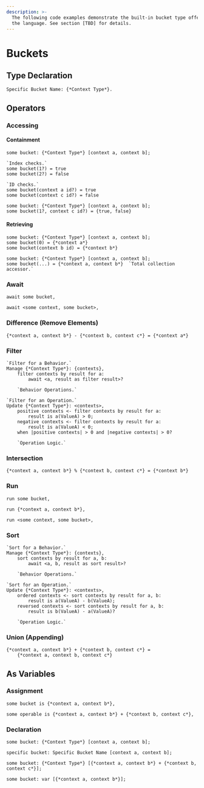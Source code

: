 ```yaml
---
description: >-
  The following code examples demonstrate the built-in bucket type offered by
  the language. See section [TBD] for details.
---
```


# Buckets

## Type Declaration

```
Specific Bucket Name: {*Context Type*}.
```

## Operators

### Accessing

#### Containment

```
some bucket: {*Context Type*} [context a, context b];

`Index checks.`
some bucket(1?) = true
some bucket(2?) = false

`ID checks.`
some bucket(context a id?) = true
some bucket(context c id?) = false
```

```
some bucket: {*Context Type*} [context a, context b];
some bucket(1?, context c id?) = {true, false}
```

#### Retrieving

```
some bucket: {*Context Type*} [context a, context b];
some bucket(0) = {*context a*}
some bucket(context b id) = {*context b*}
```

```
some bucket: {*Context Type*} [context a, context b];
some bucket(...) = {*context a, context b*}  `Total collection accessor.`
```

### Await

```
await some bucket,
```

```
await <some context, some bucket>,
```

### Difference (Remove Elements)

```
{*context a, context b*} - {*context b, context c*} = {*context a*}
```

### Filter

```
`Filter for a Behavior.`
Manage {*Context Type*}: {contexts},
    filter contexts by result for a:
        await <a, result as filter result>?
    
    `Behavior Operations.`
```

```
`Filter for an Operation.`
Update {*Context Type*}: <contexts>,
    positive contexts <- filter contexts by result for a:
        result is a(ValueA) > 0;
    negative contexts <- filter contexts by result for a:
        result is a(ValueA) < 0;
    when |positive contexts| > 0 and |negative contexts| > 0?
    
    `Operation Logic.`
```

### Intersection

```
{*context a, context b*} % {*context b, context c*} = {*context b*}
```

### Run

```
run some bucket,
```

```
run {*context a, context b*},
```

```
run <some context, some bucket>,
```

### Sort

```
`Sort for a Behavior.`
Manage {*Context Type*}: {contexts},
    sort contexts by result for a, b:
        await <a, b, result as sort result>?
    
    `Behavior Operations.`
```

```
`Sort for an Operation.`
Update {*Context Type*}: <contexts>,
    ordered contexts <- sort contexts by result for a, b:
        result is a(ValueA) - b(ValueA);
    reversed contexts <- sort contexts by result for a, b:
        result is b(ValueA) - a(ValueA)?
    
    `Operation Logic.`
```

### Union (Appending)

```
{*context a, context b*} + {*context b, context c*} = 
    {*context a, context b, context c*}
```

## As Variables

### Assignment

```
some bucket is {*context a, context b*},
```

```
some operable is {*context a, context b*} + {*context b, context c*},
```

### Declaration

```
some bucket: {*Context Type*} [context a, context b];
```

```
specific bucket: Specific Bucket Name [context a, context b];
```

```
some bucket: {*Context Type*} [{*context a, context b*} + {*context b, context c*}];
```

```
some bucket: var [{*context a, context b*}];
```
